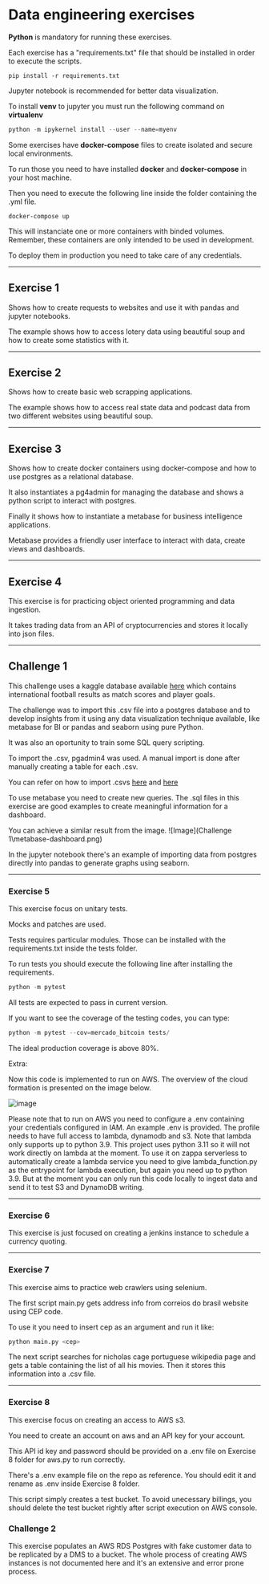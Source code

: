 # Data engineering exercises

**Python** is mandatory for running these exercises.

Each exercise has a "requirements.txt" file that should be installed in order to execute the scripts.

```pip
pip install -r requirements.txt
```

Jupyter notebook is recommended for better data visualization.

To install **venv** to jupyter you must run the following command on **virtualenv**

```python
python -m ipykernel install --user --name=myenv
```

Some exercises have **docker-compose** files to create isolated and secure local environments.

To run those you need to have installed **docker** and **docker-compose** in your host machine.

Then you need to execute the following line inside the folder containing the .yml file.

```docker-compose
docker-compose up
```

This will instanciate one or more containers with binded volumes. Remember, these containers are only intended to be used in development.

To deploy them in production you need to take care of any credentials.

---

## Exercise 1

Shows how to create requests to websites and use it with pandas and jupyter notebooks.

The example shows how to access lotery data using beautiful soup and how to create some statistics with it.

---

## Exercise 2

Shows how to create basic web scrapping applications.

The example shows how to access real state data and podcast data from two different websites using beautiful soup.

---

## Exercise 3

Shows how to create docker containers using docker-compose and how to use postgres as a relational database.

It also instantiates a pg4admin for managing the database and shows a python script to interact with postgres.

Finally it shows how to instantiate a metabase for business intelligence applications.

Metabase provides a friendly user interface to interact with data, create views and dashboards.

---

## Exercise 4

This exercise is for practicing object oriented programming and data ingestion.

It takes trading data from an API of cryptocurrencies and stores it locally into json files.

---

## Challenge 1

This challenge uses a kaggle database available [here](https://www.kaggle.com/datasets/martj42/international-football-results-from-1872-to-2017?select=shootouts.csv) which contains international football results as match scores and player goals.

The challenge was to import this .csv file into a postgres database and to develop insights from it using any data visualization technique available, like metabase for BI or pandas and seaborn using pure Python.

It was also an oportunity to train some SQL query scripting.

To import the .csv, pgadmin4 was used. A manual import is done after manually creating a table for each .csv.

You can refer on how to import .csvs [here](https://hevodata.com/learn/pgadmin-import-csv/) and [here](https://learnsql.com/blog/how-to-import-csv-to-postgresql/)

To use metabase you need to create new queries. The .sql files in this exercise are good examples to create meaningful information for a dashboard.

You can achieve a similar result from the image.
![Image](Challenge 1\metabase-dashboard.png)

In the jupyter notebook there's an example of importing data from postgres directly into pandas to generate graphs using seaborn.

---

### Exercise 5

This exercise focus on unitary tests.

Mocks and patches are used.

Tests requires particular modules. Those can be installed with the requirements.txt inside the tests folder.

To run tests you should execute the following line after installing the requirements.

```python
python -m pytest
```

All tests are expected to pass in current version.

If you want to see the coverage of the testing codes, you can type:

```python
python -m pytest --cov=mercado_bitcoin tests/
```

The ideal production coverage is above 80%.

Extra:

Now this code is implemented to run on AWS. The overview of the cloud formation is presented on the image below.

![image](https://user-images.githubusercontent.com/14501830/226216295-6e6be35d-b873-4e48-9438-a0af99709287.png)

Please note that to run on AWS you need to configure a .env containing your credentials configured in IAM. An example .env is provided.
The profile needs to have full access to lambda, dynamodb and s3.
Note that lambda only supports up to python 3.9. This project uses python 3.11 so it will not work directly on lambda at the moment.
To use it on zappa serverless to automatically create a lambda service you need to give lambda_function.py as the entrypoint for lambda execution, but again you need up to python 3.9.
But at the moment you can only run this code locally to ingest data and send it to test S3 and DynamoDB writing.

---

### Exercise 6

This exercise is just focused on creating a jenkins instance to schedule a currency quoting.

---

### Exercise 7

This exercise aims to practice web crawlers using selenium.

The first script main.py gets address info from correios do brasil website using CEP code.

To use it you need to insert cep as an argument and run it like:

```python
python main.py <cep>
```

The next script searches for nicholas cage portuguese wikipedia page and gets a table containing the list of all his movies. Then it stores this information into a .csv file.

---

### Exercise 8

This exercise focus on creating an access to AWS s3.

You need to create an account on aws and an API key for your account.

This API id key and password should be provided on a .env file on Exercise 8 folder for aws.py to run correctly.

There's a .env example file on the repo as reference. You should edit it and rename as .env inside Exercise 8 folder.

This script simply creates a test bucket. To avoid unecessary billings, you should delete the test bucket rightly after script execution on AWS console.

### Challenge 2

This exercise populates an AWS RDS Postgres with fake customer data to be replicated by a DMS to a bucket. The whole process of creating AWS instances is not documented here and it's an extensive and error prone process.
